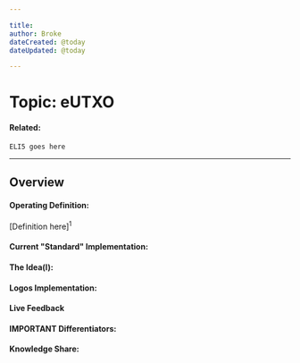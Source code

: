 ```yaml
---

title:
author: Broke
dateCreated: @today
dateUpdated: @today

---
```


# Topic: eUTXO
#### Related:
`ELI5 goes here`

---

## Overview

#### Operating Definition:
[Definition here]<sup>1</sup>

#### Current "Standard" Implementation:


#### The Idea(l):


#### Logos Implementation:


#### Live Feedback


#### IMPORTANT Differentiators:


#### Knowledge Share: